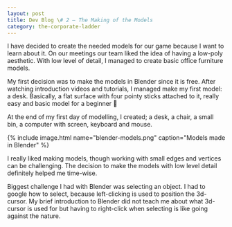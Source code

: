 ```yaml
---
layout: post
title: Dev Blog \# 2 – The Making of the Models
category: the-corporate-ladder
---
```


I have decided to create the needed models for our game because I want to learn about it.  On our meetings our team liked the idea of having a low-poly aesthetic. With low level of detail, I managed to create basic office furniture models.

My first decision was to make the models in Blender since it is free. After watching introduction videos and tutorials, I managed make my first model: a desk. Basically, a flat surface with four pointy sticks attached to it, really easy and basic model for a beginner 🙂

At the end of my first day of modelling, I created; a desk, a chair, a small bin, a computer with screen, keyboard and mouse.

{% include image.html name="blender-models.png" caption="Models made in Blender" %}

I really liked making models, though working with small edges and vertices can be challenging. The decision to make the models with low level detail definitely helped me time-wise.

Biggest challenge I had with Blender was selecting an object. I had to google how to select, because left-clicking is used to position the 3d-cursor. My brief introduction to Blender did not teach me about what 3d-cursor is used for but having to right-click when selecting is like going against the nature.
